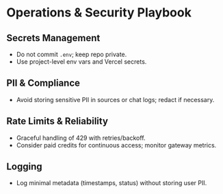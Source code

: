 # Operations & Security Playbook

## Secrets Management
- Do not commit `.env`; keep repo private.
- Use project-level env vars and Vercel secrets.

## PII & Compliance
- Avoid storing sensitive PII in sources or chat logs; redact if necessary.

## Rate Limits & Reliability
- Graceful handling of 429 with retries/backoff.
- Consider paid credits for continuous access; monitor gateway metrics.

## Logging
- Log minimal metadata (timestamps, status) without storing user PII.
